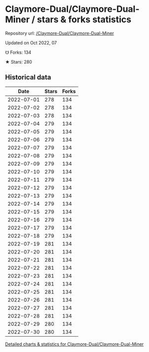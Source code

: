 # Claymore-Dual/Claymore-Dual-Miner / stars & forks statistics

Repository url: [/Claymore-Dual/Claymore-Dual-Miner](https://github.com/Claymore-Dual/Claymore-Dual-Miner)

Updated on Oct 2022, 07

☋ Forks: 134

★ Stars: 280

## Historical data
| Date | Stars | Forks |
|------|-------|-------|
| 2022-07-01 | 278 | 134 | 
| 2022-07-02 | 278 | 134 | 
| 2022-07-03 | 278 | 134 | 
| 2022-07-04 | 279 | 134 | 
| 2022-07-05 | 279 | 134 | 
| 2022-07-06 | 279 | 134 | 
| 2022-07-07 | 279 | 134 | 
| 2022-07-08 | 279 | 134 | 
| 2022-07-09 | 279 | 134 | 
| 2022-07-10 | 279 | 134 | 
| 2022-07-11 | 279 | 134 | 
| 2022-07-12 | 279 | 134 | 
| 2022-07-13 | 279 | 134 | 
| 2022-07-14 | 279 | 134 | 
| 2022-07-15 | 279 | 134 | 
| 2022-07-16 | 279 | 134 | 
| 2022-07-17 | 279 | 134 | 
| 2022-07-18 | 279 | 134 | 
| 2022-07-19 | 281 | 134 | 
| 2022-07-20 | 281 | 134 | 
| 2022-07-21 | 281 | 134 | 
| 2022-07-22 | 281 | 134 | 
| 2022-07-23 | 281 | 134 | 
| 2022-07-24 | 281 | 134 | 
| 2022-07-25 | 281 | 134 | 
| 2022-07-26 | 281 | 134 | 
| 2022-07-27 | 281 | 134 | 
| 2022-07-28 | 281 | 134 | 
| 2022-07-29 | 280 | 134 | 
| 2022-07-30 | 280 | 134 | 


[Detailed charts & statistics for Claymore-Dual/Claymore-Dual-Miner](https://reviewgithub.com/rep/Claymore-Dual/Claymore-Dual-Miner)

